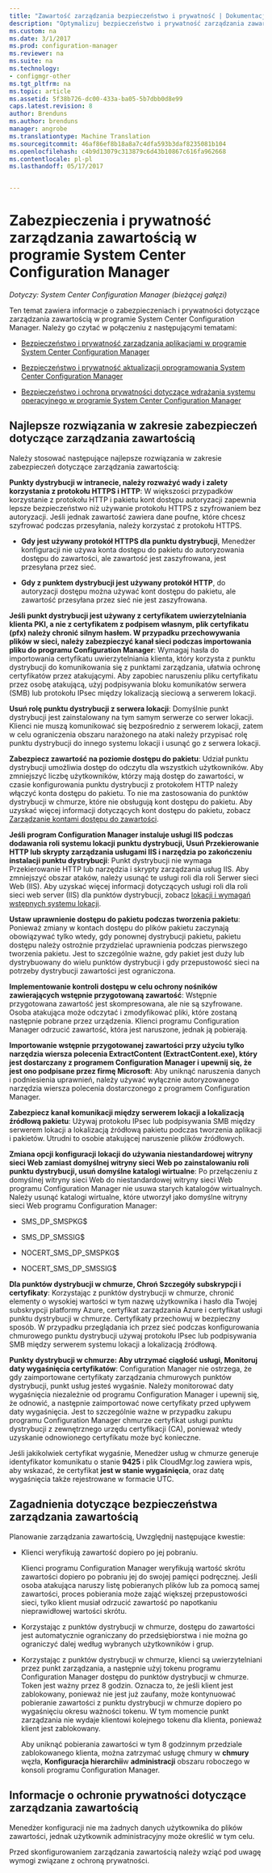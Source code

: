 ```yaml
---
title: "Zawartość zarządzania bezpieczeństwo i prywatność | Dokumentacja firmy Microsoft"
description: "Optymalizuj bezpieczeństwo i prywatność zarządzania zawartością w programie System Center Configuration Manager."
ms.custom: na
ms.date: 3/1/2017
ms.prod: configuration-manager
ms.reviewer: na
ms.suite: na
ms.technology:
- configmgr-other
ms.tgt_pltfrm: na
ms.topic: article
ms.assetid: 5f38b726-dc00-433a-ba05-5b7dbb0d8e99
caps.latest.revision: 8
author: Brenduns
ms.author: brenduns
manager: angrobe
ms.translationtype: Machine Translation
ms.sourcegitcommit: 46af86ef8b18a8a7c4dfa593b3daf8235081b104
ms.openlocfilehash: c4b9d13079c313879c6d43b10867c616fa962668
ms.contentlocale: pl-pl
ms.lasthandoff: 05/17/2017


---
```

# <a name="security-and-privacy-for-content-management-for-system-center-configuration-manager"></a>Zabezpieczenia i prywatność zarządzania zawartością w programie System Center Configuration Manager

*Dotyczy: System Center Configuration Manager (bieżącej gałęzi)*

Ten temat zawiera informacje o zabezpieczeniach i prywatności dotyczące zarządzania zawartością w programie System Center Configuration Manager. Należy go czytać w połączeniu z następującymi tematami:  

-   [Bezpieczeństwo i prywatność zarządzania aplikacjami w programie System Center Configuration Manager](../../../apps/plan-design/security-and-privacy-for-application-management.md)  

-   [Bezpieczeństwo i prywatność aktualizacji oprogramowania System Center Configuration Manager](/sccm/sum/plan-design/security-and-privacy-for-software-updates)  

-   [Bezpieczeństwo i ochrona prywatności dotyczące wdrażania systemu operacyjnego w programie System Center Configuration Manager](../../../osd/plan-design/security-and-privacy-for-operating-system-deployment.md)  

##  <a name="BKMK_Security_ContentManagement"></a> Najlepsze rozwiązania w zakresie zabezpieczeń dotyczące zarządzania zawartością  
 Należy stosować następujące najlepsze rozwiązania w zakresie zabezpieczeń dotyczące zarządzania zawartością:  

 **Punkty dystrybucji w intranecie, należy rozważyć wady i zalety korzystania z protokołu HTTPS i HTTP**: W większości przypadków korzystanie z protokołu HTTP i pakietu kont dostępu autoryzacji zapewnia lepsze bezpieczeństwo niż używanie protokołu HTTPS z szyfrowaniem bez autoryzacji. Jeśli jednak zawartość zawiera dane poufne, które chcesz szyfrować podczas przesyłania, należy korzystać z protokołu HTTPS.  

-   **Gdy jest używany protokół HTTPS dla punktu dystrybucji**, Menedżer konfiguracji nie używa konta dostępu do pakietu do autoryzowania dostępu do zawartości, ale zawartość jest zaszyfrowana, jest przesyłana przez sieć.  

-   **Gdy z punktem dystrybucji jest używany protokół HTTP**, do autoryzacji dostępu można używać kont dostępu do pakietu, ale zawartość przesyłana przez sieć nie jest zaszyfrowana.  


**Jeśli punkt dystrybucji jest używany z certyfikatem uwierzytelniania klienta PKI, a nie z certyfikatem z podpisem własnym, plik certyfikatu (pfx) należy chronić silnym hasłem. W przypadku przechowywania plików w sieci, należy zabezpieczyć kanał sieci podczas importowania pliku do programu Configuration Manager**: Wymagaj hasła do importowania certyfikatu uwierzytelniania klienta, który korzysta z punktu dystrybucji do komunikowania się z punktami zarządzania, ułatwia ochronę certyfikatów przez atakującymi. Aby zapobiec naruszeniu pliku certyfikatu przez osobę atakującą, użyj podpisywania bloku komunikatów serwera (SMB) lub protokołu IPsec między lokalizacją sieciową a serwerem lokacji.  

**Usuń rolę punktu dystrybucji z serwera lokacji**: Domyślnie punkt dystrybucji jest zainstalowany na tym samym serwerze co serwer lokacji. Klienci nie muszą komunikować się bezpośrednio z serwerem lokacji, zatem w celu ograniczenia obszaru narażonego na ataki należy przypisać rolę punktu dystrybucji do innego systemu lokacji i usunąć go z serwera lokacji.  

**Zabezpiecz zawartość na poziomie dostępu do pakietu**: Udział punktu dystrybucji umożliwia dostęp do odczytu dla wszystkich użytkowników. Aby zmniejszyć liczbę użytkowników, którzy mają dostęp do zawartości, w czasie konfigurowania punktu dystrybucji z protokołem HTTP należy włączyć konta dostępu do pakietu. To nie ma zastosowania do punktów dystrybucji w chmurze, które nie obsługują kont dostępu do pakietu. Aby uzyskać więcej informacji dotyczących kont dostępu do pakietu, zobacz [Zarządzanie kontami dostępu do zawartości](../../../core/plan-design/hierarchy/manage-accounts-to-access-content.md).


**Jeśli program Configuration Manager instaluje usługi IIS podczas dodawania roli systemu lokacji punktu dystrybucji, Usuń Przekierowanie HTTP lub skrypty zarządzania usługami IIS i narzędzia po zakończeniu instalacji punktu dystrybucji**: Punkt dystrybucji nie wymaga Przekierowanie HTTP lub narzędzia i skrypty zarządzania usług IIS. Aby zmniejszyć obszar ataków, należy usunąć te usługi roli dla roli Serwer sieci Web (IIS).  Aby uzyskać więcej informacji dotyczących usługi roli dla roli sieci web server (IIS) dla punktów dystrybucji, zobacz [lokacji i wymagań wstępnych systemu lokacji](/sccm/core/plan-design/configs/site-and-site-system-prerequisites).  

**Ustaw uprawnienie dostępu do pakietu podczas tworzenia pakietu**: Ponieważ zmiany w kontach dostępu do plików pakietu zaczynają obowiązywać tylko wtedy, gdy ponownej dystrybucji pakietu, pakietu dostępu należy ostrożnie przydzielać uprawnienia podczas pierwszego tworzenia pakietu. Jest to szczególnie ważne, gdy pakiet jest duży lub dystrybuowany do wielu punktów dystrybucji i gdy przepustowość sieci na potrzeby dystrybucji zawartości jest ograniczona.  

**Implementowanie kontroli dostępu w celu ochrony nośników zawierających wstępnie przygotowaną zawartość**: Wstępnie przygotowana zawartość jest skompresowana, ale nie są szyfrowane. Osoba atakująca może odczytać i zmodyfikować pliki, które zostaną następnie pobrane przez urządzenia. Klienci programu Configuration Manager odrzucić zawartość, która jest naruszone, jednak ją pobierają.  

**Importowanie wstępnie przygotowanej zawartości przy użyciu tylko narzędzia wiersza polecenia ExtractContent (ExtractContent.exe), który jest dostarczany z programem Configuration Manager i upewnij się, że jest ono podpisane przez firmę Microsoft**: Aby uniknąć naruszenia danych i podniesienia uprawnień, należy używać wyłącznie autoryzowanego narzędzia wiersza polecenia dostarczonego z programem Configuration Manager.  

**Zabezpiecz kanał komunikacji między serwerem lokacji a lokalizacją źródłową pakietu**: Używaj protokołu IPsec lub podpisywania SMB między serwerem lokacji a lokalizacją źródłową pakietu podczas tworzenia aplikacji i pakietów. Utrudni to osobie atakującej naruszenie plików źródłowych.  

**Zmiana opcji konfiguracji lokacji do używania niestandardowej witryny sieci Web zamiast domyślnej witryny sieci Web po zainstalowaniu roli punktu dystrybucji, usuń domyślne katalogi wirtualne**: Po przełączeniu z domyślnej witryny sieci Web do niestandardowej witryny sieci Web programu Configuration Manager nie usuwa starych katalogów wirtualnych. Należy usunąć katalogi wirtualne, które utworzył jako domyślne witryny sieci Web programu Configuration Manager:  

-   SMS_DP_SMSPKG$  

-   SMS_DP_SMSSIG$  

-   NOCERT_SMS_DP_SMSPKG$  

-   NOCERT_SMS_DP_SMSSIG$  

**Dla punktów dystrybucji w chmurze, Chroń Szczegóły subskrypcji i certyfikaty**: Korzystając z punktów dystrybucji w chmurze, chronić elementy o wysokiej wartości w tym nazwę użytkownika i hasło dla Twojej subskrypcji platformy Azure, certyfikat zarządzania Azure i certyfikat usługi punktu dystrybucji w chmurze. Certyfikaty przechowuj w bezpieczny sposób. W przypadku przeglądania ich przez sieć podczas konfigurowania chmurowego punktu dystrybucji używaj protokołu IPsec lub podpisywania SMB między serwerem systemu lokacji a lokalizacją źródłową.  

**Punkty dystrybucji w chmurze: Aby utrzymać ciągłość usługi, Monitoruj daty wygaśnięcia certyfikatów**: Configuration Manager nie ostrzega, że gdy zaimportowane certyfikaty zarządzania chmurowych punktów dystrybucji, punkt usług jesteś wygaśnie. Należy monitorować daty wygaśnięcia niezależnie od programu Configuration Manager i upewnij się, że odnowić, a następnie zaimportować nowe certyfikaty przed upływem daty wygaśnięcia. Jest to szczególnie ważne w przypadku zakupu programu Configuration Manager chmurze certyfikat usługi punktu dystrybucji z zewnętrznego urzędu certyfikacji (CA), ponieważ wtedy uzyskanie odnowionego certyfikatu może być konieczne.  

 Jeśli jakikolwiek certyfikat wygaśnie, Menedżer usług w chmurze generuje identyfikator komunikatu o stanie **9425** i plik CloudMgr.log zawiera wpis, aby wskazać, że certyfikat **jest w stanie wygaśnięcia**, oraz datę wygaśnięcia także rejestrowane w formacie UTC.  

## <a name="security-considerations-for-content-management"></a>Zagadnienia dotyczące bezpieczeństwa zarządzania zawartością  
Planowanie zarządzania zawartością, Uwzględnij następujące kwestie:  

-   Klienci weryfikują zawartość dopiero po jej pobraniu.  

     Klienci programu Configuration Manager weryfikują wartość skrótu zawartości dopiero po pobraniu jej do swojej pamięci podręcznej. Jeśli osoba atakująca naruszy listę pobieranych plików lub za pomocą samej zawartości, proces pobierania może zająć większej przepustowości sieci, tylko klient musiał odrzucić zawartość po napotkaniu nieprawidłowej wartości skrótu.  

-   Korzystając z punktów dystrybucji w chmurze, dostępu do zawartości jest automatycznie ograniczany do przedsiębiorstwa i nie można go ograniczyć dalej według wybranych użytkowników i grup.  

-   Korzystając z punktów dystrybucji w chmurze, klienci są uwierzytelniani przez punkt zarządzania, a następnie użyj tokenu programu Configuration Manager dostępu do punktów dystrybucji w chmurze. Token jest ważny przez 8 godzin. Oznacza to, że jeśli klient jest zablokowany, ponieważ nie jest już zaufany, może kontynuować pobieranie zawartości z punktu dystrybucji w chmurze dopiero po wygaśnięciu okresu ważności tokenu. W tym momencie punkt zarządzania nie wydaje klientowi kolejnego tokenu dla klienta, ponieważ klient jest zablokowany.  

     Aby uniknąć pobierania zawartości w tym 8 godzinnym przedziale zablokowanego klienta, można zatrzymać usługę chmury w **chmury** węzła, **Konfiguracja hierarchii**w **administracji** obszaru roboczego w konsoli programu Configuration Manager.  

##  <a name="BKMK_Privacy_ContentManagement"></a> Informacje o ochronie prywatności dotyczące zarządzania zawartością  
 Menedżer konfiguracji nie ma żadnych danych użytkownika do plików zawartości, jednak użytkownik administracyjny może określić w tym celu.  

 Przed skonfigurowaniem zarządzania zawartością należy wziąć pod uwagę wymogi związane z ochroną prywatności.  

